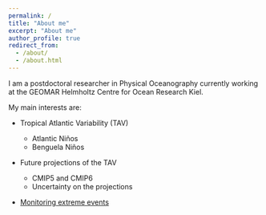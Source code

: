 ```yaml
---
permalink: /
title: "About me"
excerpt: "About me"
author_profile: true
redirect_from: 
  - /about/
  - /about.html
---
```


I am a postdoctoral researcher in Physical Oceanography currently working at the GEOMAR Helmholtz Centre for Ocean Research Kiel. 

My main interests are:

* Tropical Atlantic Variability (TAV)
  * Atlantic Niños
  * Benguela Niños
  
* Future projections of the TAV
  *  CMIP5 and CMIP6
  *  Uncertainty on the projections

* [Monitoring extreme events](https://aprig.github.io/ATL3_ABA_SSTa/automatic_time_series_SST.html)
